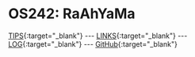 ---
---

# OS242: RaAhYaMa

[TIPS](TIPS/){:target="_blank"} --- [LINKS](LINKS/){:target="_blank"} --- [LOG](TXT/mylog.txt){:target="_blank"} --- [GitHub](https://github.com/RaAhYaMa/os242/){:target="_blank"}